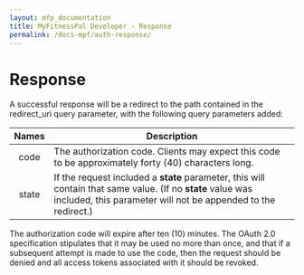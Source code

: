 ```yaml
---
layout: mfp_documentation
title: MyFitnessPal Developer - Response
permalink: /docs-mpf/auth-response/
---
```


# Response

A successful response will be a redirect to the path contained in the ​redirect_uri​ query parameter, with the following query parameters added:

**Names** | **Description** 
 :---: | --- 
 code | The authorization code. Clients may expect this code to be approximately forty (40) characters long.
 state | If the request included a **​state**​ parameter, this will contain that same value. (If no **state**​ value was included, this parameter will not be appended to the redirect.)
 
 The authorization code will expire after ten (10) minutes. The OAuth 2.0 specification stipulates that it may be used no more than once, and that if a subsequent attempt is made to use the code, then the request should be denied and all access tokens associated with it should be revoked.